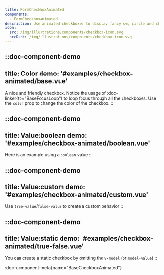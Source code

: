 ```yaml
---
title: FormCheckboxAnimated
components:
  - FormCheckboxAnimated
description: Use animated checkboxes to display fancy svg circle and check animations, which are ideal to engage your audience.
icon:
  src: /img/illustrations/components/checkbox-icon.svg
  srcDark: /img/illustrations/components/checkbox-icon.svg
---
```


::doc-component-demo
---
title: Color
demo: '#examples/checkbox-animated/base.vue'
---
A nice and friendly checkbox. Notice the usage of :doc-linker{to="BaseFocusLoop"} to loop focus through all the checkboxes. Use the `color` prop to change the color of the checkbox.
::

::doc-component-demo
---
title: Value:boolean
demo: '#examples/checkbox-animated/boolean.vue'
---
Here is an example using a `boolean` value
::

::doc-component-demo
---
title: Value:custom
demo: '#examples/checkbox-animated/custom.vue'
---
Use `true-value`/`false-value` to create a custom behavior
::

::doc-component-demo
---
title: Value:static
demo: '#examples/checkbox-animated/true-false.vue'
---
You can create a static checkbox by omitting the `v-model` (or `model-value`)
::

:doc-component-meta{name="BaseCheckboxAnimated"}
